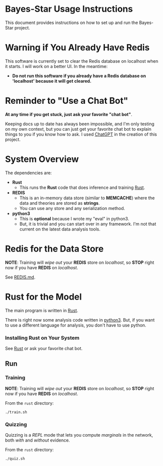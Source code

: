 # Bayes-Star Usage Instructions

This document provides instructions on how to set up and run the Bayes-Star project.

# Warning if You Already Have Redis
This software is currently set to clear the Redis database on localhost when it starts.
I will work on a better UI.
In the meantime:
* **Do not run this software if you already have a Redis database on 'localhost' because it will get cleared.**


# Reminder to "Use a Chat Bot"
**At any time if you get stuck, just ask your favorite "chat bot"**. 

Keeping docs up to date has always been impossible, and I'm only testing on my own context, but you can just get your favorite chat bot to explain things to you if you know how to ask. I used [ChatGPT](https://chat.openai.com/) in the creation of this project.

# System Overview
The dependencies are:
* **Rust**
    * This runs the **Rust** code that does inference and training [Rust](https://www.rust-lang.org/).
* **REDIS**
    * This is an in-memory data store (similar to **MEMCACHE**) where the data and theories are stored as **strings**. 
    * You can use any store and any serialization method.
* **python3**
    * This is **optional** because I wrote my "eval" in python3.
    * But, it is trivial and you can start over in any framework. I'm not that current on the latest data analysis tools.

# Redis for the Data Store
**NOTE**: Training will *wipe out* your **REDIS** store on *localhost*, so **STOP** right now if you have **REDIS** on *localhost*.

See [REDIS.md](REDIS.md).

# Rust for the Model

The main program is written in [Rust](https://www.rust-lang.org/).

There is right now some analysis code written in [python3](https://www.python.org/). But, if you want to use a different language for analysis, you don't have to use python.

### Installing Rust on Your System

See [Rust](https://www.rust-lang.org/) or ask your favorite chat bot.

## Run
### Training

**NOTE**: Training will *wipe out* your **REDIS** store on *localhost*, so **STOP** right now if you have **REDIS** on *localhost*.

From the `rust` directory:

```
./train.sh
```

### Quizzing
Quizzing is a *REPL* mode that lets you compute *marginals* in the network, both *with* and *without* evidence.

From the `rust` directory:

```
./quiz.sh
```